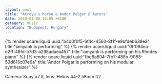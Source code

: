```yaml
---
layout: post
title: "Atreyu's horse & Andor Polgar @ Aurora"
date: 2018-01-08 19:05 +0100
category: music
location: "Budapest, Hungary"
---
```


{% render ucare.liquid uuid:"b4d0f0f5-6f4c-4560-8f1f-e9bfdeb638e3" title:"iamyank is performing" %}
{% render ucare.liquid uuid:"0ff094ea-e2ff-48fd-b7d3-a295adaea457" title:"iamyank is performing on his Rhodes piano" %}
{% render ucare.liquid uuid:"fbe8a804-7fb7-488b-9088-53d616c07e6a" title:"Andor Polgar is performing on his modular synthesizer" %}

Camera: Sony α7 II, lens: Helios 44-2 58mm f/2


